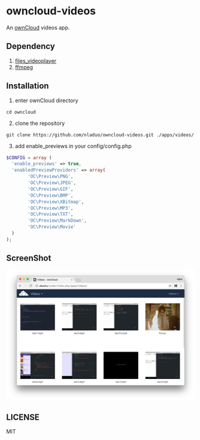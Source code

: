 # owncloud-videos
An [ownCloud](https://owncloud.org/) videos app. 

## Dependency
1. [files_videoplayer](https://github.com/owncloud/files_videoplayer) <br>
2. [ffmpeg](http://ffmpeg.org/)

## Installation
1. enter ownCloud directory

  ```
  cd owncloud
  ```
  
2. clone the repository

  ```
  git clone https://github.com/nladuo/owncloud-videos.git ./apps/videos/
  ```

3. add enable_previews in your config/config.php

  ``` php
  $CONFIG = array (
    'enable_previews' => true,
    'enabledPreviewProviders' => array(
          'OC\Preview\PNG',
          'OC\Preview\JPEG',
          'OC\Preview\GIF',
          'OC\Preview\BMP',
          'OC\Preview\XBitmap',
          'OC\Preview\MP3',
          'OC\Preview\TXT',
          'OC\Preview\MarkDown',
          'OC\Preview\Movie'
    )
  );
  ```

## ScreenShot
![ScreenShot](./screenshot.png)

## LICENSE
MIT
